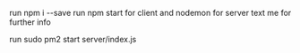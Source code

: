 run npm i --save
run npm start for client
and nodemon for server
text me for further info

run sudo pm2 start server/index.js

